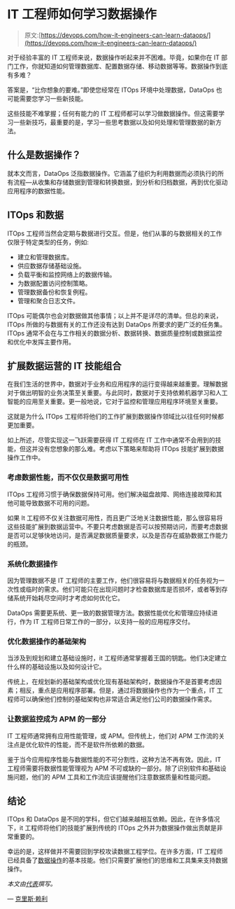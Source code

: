 # IT 工程师如何学习数据操作

> 原文:[https://devops.com/how-it-engineers-can-learn-dataops/](https://devops.com/how-it-engineers-can-learn-dataops/)

对于经验丰富的 IT 工程师来说，数据操作听起来并不困难。毕竟，如果你在 IT 部门工作，你就知道如何管理数据库、配置数据存储、移动数据等等。数据操作到底有多难？

答案是，“比你想象的要难。”即使您经常在 ITOps 环境中处理数据，DataOps 也可能需要您学习一些新技能。

这些技能不难掌握；任何有能力的 IT 工程师都可以学习做数据操作。但这需要学习一些新技巧，最重要的是，学习一些思考数据以及如何处理和管理数据的新方法。

## 什么是数据操作？

就本文而言，DataOps 泛指数据操作。它涵盖了组织为利用数据而必须执行的所有流程—从收集和存储数据到管理和转换数据，到分析和归档数据，再到优化驱动应用程序的数据性能。

## ITOps 和数据

ITOps 工程师当然会定期与数据进行交互。但是，他们从事的与数据相关的工作仅限于特定类型的任务，例如:

*   建立和管理数据库。
*   供应数据存储基础设施。
*   负载平衡和监控网络上的数据传输。
*   为数据配置访问控制策略。
*   管理数据备份和恢复例程。
*   管理和聚合日志文件。

ITOps 可能偶尔也会对数据做其他事情；以上并不是详尽的清单。但总的来说，ITOps 所做的与数据有关的工作还没有达到 DataOps 所要求的更广泛的任务集。ITOps 通常不会在与工作相关的数据分析、数据转换、数据质量控制或数据监控和优化中发挥主要作用。

## 扩展数据运营的 IT 技能组合

在我们生活的世界中，数据对于业务和应用程序的运行变得越来越重要。理解数据对于做出明智的业务决策至关重要。与此同时，数据对于支持依赖机器学习和人工智能的应用至关重要。更一般地说，它对于监控和管理应用程序环境至关重要。

这就是为什么 ITOps 工程师将他们的工作扩展到数据操作领域比以往任何时候都更加重要。

如上所述，尽管实现这一飞跃需要获得 IT 工程师在 IT 工作中通常不会用到的技能，但这并没有您想象的那么难。考虑以下策略来帮助将 ITOps 技能扩展到数据操作工作中。

### 考虑数据性能，而不仅仅是数据可用性

ITOps 工程师习惯于确保数据保持可用。他们解决磁盘故障、网络连接故障和其他可能导致数据不可用的问题。

如果 It 工程师不仅关注数据可用性，而且更广泛地关注数据性能，那么很容易将这些技能扩展到数据运营中。不要只考虑数据是否可以按预期访问，而要考虑数据是否可以足够快地访问，是否满足数据质量要求，以及是否存在威胁数据工作能力的瓶颈。

### 系统化数据操作

因为管理数据不是 IT 工程师的主要工作，他们很容易将与数据相关的任务视为一次性或临时的需求。他们可能只在出现问题时才检查数据库是否损坏，或者等到存储系统开始耗尽空间时才考虑如何优化它。

DataOps 需要更系统、更一致的数据管理方法。数据性能优化和管理应持续进行，作为 IT 工程师日常工作的一部分，以支持一般的应用程序交付。

### 优化数据操作的基础架构

当涉及到规划和建立基础设施时，it 工程师通常掌握着王国的钥匙。他们决定建立什么样的基础设施以及如何设计它。

传统上，在规划新的基础架构或优化现有基础架构时，数据操作不是首要考虑因素；相反，重点是应用程序部署。但是，通过将数据操作也作为一个重点，IT 工程师可以确保他们控制的基础架构也非常适合满足他们公司的数据操作需求。

### 让数据监控成为 APM 的一部分

IT 工程师通常拥有应用性能管理，或 APM。但传统上，他们对 APM 工作流的关注点是优化软件的性能，而不是软件所依赖的数据。

鉴于当今应用程序性能与数据性能的不可分割性，这种方法不再有效。因此，IT 工程师需要将数据性能管理视为 APM 不可或缺的一部分。除了识别软件和基础设施问题，他们的 APM 工具和工作流应该提醒他们注意数据质量和性能问题。

## 结论

ITOps 和 DataOps 是不同的学科，但它们越来越相互依赖。因此，在许多情况下，it 工程师将他们的技能扩展到传统的 ITOps 之外并为数据操作做出贡献是非常重要的。

幸运的是，这样做并不需要回到学校攻读数据工程学位。在许多方面，IT 工程师已经具备了[数据操作](https://devops.com/unravel-a-system-architects-guide-to-data-operations/)的基本技能。他们只需要扩展他们的思维和工具集来支持数据操作。

*本文由[代表](https://unraveldata.com/)撰写。*

— [克里斯·赖利](https://devops.com/author/chrisriley/)